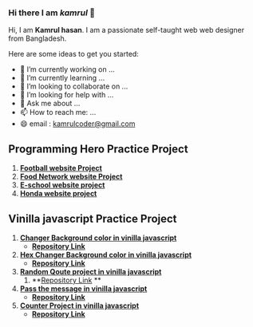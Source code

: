 ### Hi there  I am _**kamrul**_ 👋


Hi, I am **Kamrul hasan**. I am  a passionate self-taught web web designer from Bangladesh.

Here are some ideas to get you started:

- 🔭 I’m currently working on ...
- 🌱 I’m currently learning ...
- 👯 I’m looking to collaborate on ...
- 🤔 I’m looking for help with ...
- 💬 Ask me about ...
- 📫 How to reach me: ...
- 😄 email : kamrulcoder@gmail.com


## Programming  Hero Practice Project 
 1. **[Football  website  Project   ](https://kamrulcoder.github.io/football-website/)** 
 1. **[Food Network website Project ](https://kamrulcoder.github.io/food-network/)** 
 1. **[E-school website project  ](https://kamrulcoder.github.io/e-school/)** 
 1. **[Honda  website project  ](https://sharp-mccarthy-3dbcbc.netlify.app/)** 




##  Vinilla javascript  Practice  Project 

 1. **[Changer Background color in vinilla javascript ](https://kamrulcoder.github.io/change-background-color/)** 
      -  **[Repository Link](https://github.com/kamrulcoder/change-background-color)**
 3. **[ Hex Changer Background color in vinilla javascript ](https://kamrulcoder.github.io/hex-change-background-color/)** 
    -  **[Repository Link](https://github.com/kamrulcoder/hex-change-background-color)**
 5. **[ Random Qoute project  in vinilla javascript ](https://kamrulcoder.github.io/random-quotes-project/)** 
    1.  **[Repository Link](https://github.com/kamrulcoder/random-quotes-project) **
 7. **[ Pass the message  in vinilla javascript ](https://kamrulcoder.github.io/pass-the-message-vinilla-js/)** 
    -  **[Repository Link](https://github.com/kamrulcoder/pass-the-message-vinilla-js)**
 9. **[ Counter Project   in vinilla javascript ](https://kamrulcoder.github.io/counter-project-vinilla-js/)** 
    -  **[Repository Link ](https://github.com/kamrulcoder/counter-project-vinilla-js)**
  
 

